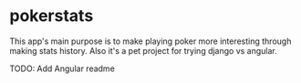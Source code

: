 # pokerstats
This app's main purpose is to make playing poker more interesting through making stats history. Also it's a pet project for trying django vs angular.

TODO: Add Angular readme
